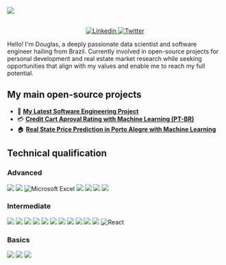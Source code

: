 <div><img src="https://github.com/dougpcorrea/dougpcorrea/blob/main/eye.jpg"></div>
<br>

<p align="center">
<a href="https://www.linkedin.com/in/dougpcorrea/">
    <img src="https://img.shields.io/badge/linkedin-%230077B5.svg?style=for-the-badge&logo=linkedin&logoColor=whit" alt="Linkedin"/>
</a>
<a href="https://api.whatsapp.com/send/?phone=5551984925343&text&type=phone_number&app_absent=0">
    <img src="https://img.shields.io/badge/WhatsApp-25D366?style=for-the-badge&logo=whatsapp&logoColor=white" alt="Twitter"/>
</a>
    
Hello! I'm Douglas, a deeply passionate data scientist and software engineer hailing from Brazil. Currently involved in open-source projects for personal development and real estate market research while seeking opportunities that align with my values and enable me to reach my full potential.

## My main open-source projects

* 🚀 **[My Latest Software Engineering Project](https://github.com/dougpcorrea/the_project)** 
* 💳 **[Credit Cart Aproval Rating with Machine Learning (PT-BR)](https://github.com/dougpcorrea/data_science/tree/main/1.%20Credit%20card%20aproval%20rating)** 
* 🏠 **[Real State Price Prediction in Porto Alegre with Machine Learning](https://github.com/dougpcorrea/data_science/tree/main/1.%20Credit%20card%20aproval%20rating)** 

## Technical qualification

### Advanced

[<img src="https://img.shields.io/badge/Python-3776AB?style=for-the-badge&logo=python&logoColor=white">]()
[<img src="https://img.shields.io/badge/power_bi-F2C811?style=for-the-badge&logo=powerbi&logoColor=black">]()
![Microsoft Excel](https://img.shields.io/badge/Microsoft_Excel-217346?style=for-the-badge&logo=microsoft-excel&logoColor=white)
[<img src="https://img.shields.io/badge/typescript-%23007ACC.svg?style=for-the-badge&logo=typescript&logoColor=white">]()
[<img src="https://img.shields.io/badge/mysql-%2300f.svg?style=for-the-badge&logo=mysql&logoColor=white">]()
[<img src="https://img.shields.io/badge/html5-%23E34F26.svg?style=for-the-badge&logo=html5&logoColor=white">]()
[<img src="https://img.shields.io/badge/css3-%231572B6.svg?style=for-the-badge&logo=css3&logoColor=white">]()
  
### Intermediate

[<img src="https://img.shields.io/badge/AWS-%23FF9900.svg?style=for-the-badge&logo=amazon-aws&logoColor=white">]()
[<img src="https://img.shields.io/badge/django-%23092E20.svg?style=for-the-badge&logo=django&logoColor=white">]()
[<img src="https://img.shields.io/badge/angular-%23DD0031.svg?style=for-the-badge&logo=angular&logoColor=white">]()
[<img src="https://img.shields.io/badge/javascript-%23323330.svg?style=for-the-badge&logo=javascript&logoColor=%23F7DF1E">]()
[<img src="https://img.shields.io/badge/Apache%20Airflow-017CEE?style=for-the-badge&logo=Apache%20Airflow&logoColor=white">]()
[<img src="https://img.shields.io/badge/php-%23777BB4.svg?style=for-the-badge&logo=php&logoColor=white">]()
[<img src="https://img.shields.io/badge/docker-%230db7ed.svg?style=for-the-badge&logo=docker&logoColor=white">]()
[<img src="https://img.shields.io/badge/git-%23F05033.svg?style=for-the-badge&logo=git&logoColor=white">]()
[<img src="https://img.shields.io/badge/laravel-%23FF2D20.svg?style=for-the-badge&logo=laravel&logoColor=white">]()
[<img src="https://img.shields.io/badge/Linux-FCC624?style=for-the-badge&logo=linux&logoColor=black">]()
[<img src="https://img.shields.io/badge/Microsoft%20SQL%20Server-CC2927?style=for-the-badge&logo=microsoft%20sql%20server&logoColor=white">]()
![React](https://img.shields.io/badge/react-%2320232a.svg?style=for-the-badge&logo=react&logoColor=%2361DAFB)

### Basics

![](https://img.shields.io/badge/kubernetes-%23326ce5.svg?style=for-the-badge&logo=kubernetes&logoColor=white)
![](https://img.shields.io/badge/postgres-%23316192.svg?style=for-the-badge&logo=postgresql&logoColor=white)
![](https://img.shields.io/badge/-selenium-%43B02A?style=for-the-badge&logo=selenium&logoColor=white)
